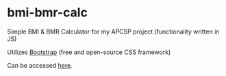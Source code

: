 # bmi-bmr-calc
Simple BMI &amp; BMR Calculator for my APCSP project (functionality written in JS) 

Utilizes [Bootstrap](https://getbootstrap.com/) (free and open-source CSS framework)

Can be accessed [here](https://wmlol.github.io/bmi-bmr-calc/).
